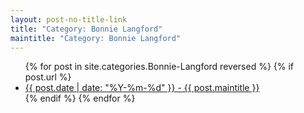 ```yaml
---
layout: post-no-title-link
title: "Category: Bonnie Langford"
maintitle: "Category: Bonnie Langford"
---
```


<ul>
  {% for post in site.categories.Bonnie-Langford reversed %}
    {% if post.url %}
        <li><a href="{{ post.url }}">{{ post.date | date: "%Y-%m-%d" }} - {{ post.maintitle }}</a></li>
    {% endif %}
  {% endfor %}
</ul>

